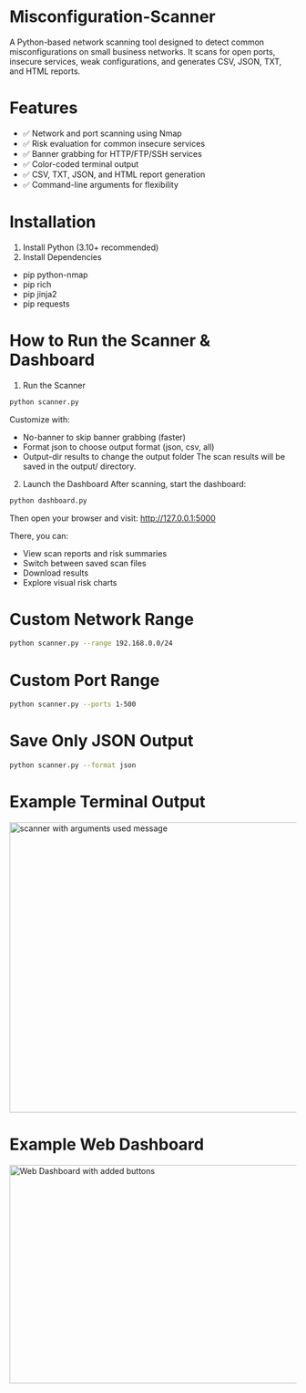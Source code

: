 # Misconfiguration-Scanner
A Python-based network scanning tool designed to detect common misconfigurations on small business networks.
It scans for open ports, insecure services, weak configurations, and generates CSV, JSON, TXT, and HTML reports.

# Features

- ✅ Network and port scanning using Nmap
- ✅ Risk evaluation for common insecure services
- ✅ Banner grabbing for HTTP/FTP/SSH services
- ✅ Color-coded terminal output
- ✅ CSV, TXT, JSON, and HTML report generation
- ✅ Command-line arguments for flexibility

# Installation
1. Install Python (3.10+ recommended)
2. Install Dependencies

- pip python-nmap
- pip rich
- pip jinja2
- pip requests

# How to Run the Scanner & Dashboard
1. Run the Scanner
   
```bash
python scanner.py
```
Customize with:
- No-banner to skip banner grabbing (faster)
- Format json to choose output format (json, csv, all)
- Output-dir results to change the output folder
The scan results will be saved in the output/ directory.

 2. Launch the Dashboard
After scanning, start the dashboard:

```bash
python dashboard.py
```
Then open your browser and visit:
http://127.0.0.1:5000

There, you can:

- View scan reports and risk summaries
- Switch between saved scan files
- Download results
- Explore visual risk charts




# Custom Network Range
```bash
python scanner.py --range 192.168.0.0/24
```

# Custom Port Range
```bash
python scanner.py --ports 1-500
```

# Save Only JSON Output
```bash
python scanner.py --format json
```

# Example Terminal Output

<img width="758" height="509" alt="scanner with arguments used message" src="https://github.com/user-attachments/assets/c8316954-be59-4823-b720-bdcb8c1d14e3" />


 # Example Web Dashboard
 <img width="1237" height="383" alt="Web Dashboard with added buttons " src="https://github.com/user-attachments/assets/d73ef6c8-11f3-45e2-acbf-a05815053180" />



